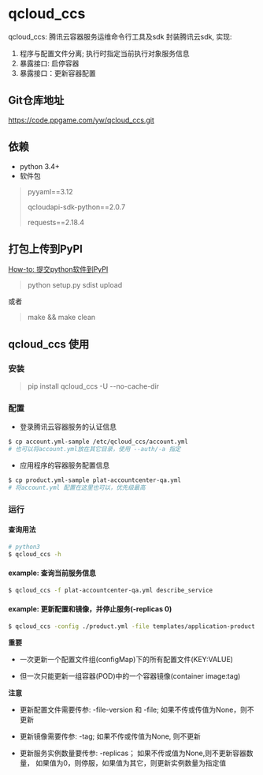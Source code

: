# qcloud_ccs

qcloud_ccs: 腾讯云容器服务运维命令行工具及sdk
封装腾讯云sdk, 实现:

1. 程序与配置文件分离; 执行时指定当前执行对象服务信息
2. 暴露接口: 启停容器
3. 暴露接口：更新容器配置

## Git仓库地址

https://code.ppgame.com/yw/qcloud_ccs.git

## 依赖
* python 3.4+
* 软件包

> pyyaml==3.12
>
> qcloudapi-sdk-python==2.0.7
>
> requests==2.18.4

## 打包上传到PyPI

[How-to: 提交python软件到PyPI](https://newops.cn/15077893526985.html)

> python setup.py sdist upload

或者

> make && make clean

## qcloud_ccs 使用

### 安装

> pip install qcloud_ccs -U --no-cache-dir

### 配置

* 登录腾讯云容器服务的认证信息

```bash
$ cp account.yml-sample /etc/qcloud_ccs/account.yml
# 也可以将account.yml放在其它目录，使用 --auth/-a 指定
```

* 应用程序的容器服务配置信息

```bash
$ cp product.yml-sample plat-accountcenter-qa.yml
# 将account.yml 配置在这里也可以，优先级最高
```

### 运行

#### 查询用法

```bash
# python3
$ qcloud_ccs -h
```

#### example: 查询当前服务信息

```bash
$ qcloud_ccs -f plat-accountcenter-qa.yml describe_service
```

#### example: 更新配置和镜像，并停止服务(-replicas 0)


```bash
$ qcloud_ccs -config ./product.yml -file templates/application-product.properties-yaml -file-version 100e0624323 -container accounter-qa -tag 1.0.0-e06243.23 -envlist "DBname=test;DBuser=test" -replicas 0 update_service 
```

**重要**

*  一次更新一个配置文件组(configMap)下的所有配置文件(KEY:VALUE)

*  但一次只能更新一组容器(POD)中的一个容器镜像(container image:tag)

**注意**

* 更新配置文件需要传参: -file-version 和 -file; 如果不传或传值为None，则不更新

* 更新镜像需要传参: -tag; 如果不传或传值为None, 则不更新

* 更新服务实例数量要传参: -replicas； 如果不传或值为None,则不更新容器数量， 如果值为0，则停服，如果值为其它，则更新实例数量为指定值
